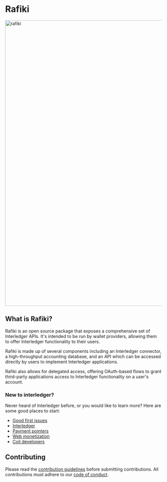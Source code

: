 # Rafiki

<img width="920" alt="rafiki" src="https://user-images.githubusercontent.com/3362563/119590055-e3347580-bd88-11eb-8ae7-958075433e48.png">

## What is Rafiki?

Rafiki is an open source package that exposes a comprehensive set of
Interledger APIs. It's intended to be run by wallet providers, allowing them to
offer Interledger functionality to their users.

Rafiki is made up of several components including an Interledger connector, a
high-throughput accounting database, and an API which can be accessed directly
by users to implement Interledger applications.

Rafiki also allows for delegated access, offering OAuth-based flows to grant
third-party applications access to Interledger functionality on a user's
account.

### New to interledger?

Never heard of Interledger before, or you would like to learn more? Here are some good places to start:

- [Good first issues](https://github.com/interledger/rafiki/contribute)
- [Interledger](https://interledger.org/)
- [Payment pointers](https://paymentpointers.org/)
- [Web monetization](https://webmonetization.org/)
- [Coil developers](https://developers.coil.com/)

## Contributing

Please read the [contribution guidelines](.github/contributing.md) before submitting contributions. All contributions must adhere to our [code of conduct](.github/code_of_conduct.md).
